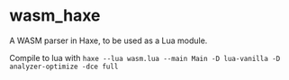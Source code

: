 # wasm_haxe

A WASM parser in Haxe, to be used as a Lua module.

Compile to lua with `haxe --lua wasm.lua --main Main -D lua-vanilla -D analyzer-optimize -dce full`

